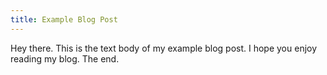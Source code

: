 ```yaml
---
title: Example Blog Post
---
```


Hey there. This is the text body of my example blog post. I hope you enjoy reading my blog. The end.